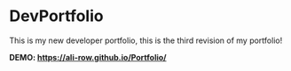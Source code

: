 # DevPortfolio
This is my new developer portfolio, this is the third revision of my portfolio!
 
**DEMO: https://ali-row.github.io/Portfolio/**
